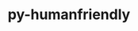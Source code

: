 ---
title: "py-humanfriendly"
layout: cache
categories: [package, develop]
meta: {"versions": ["10.0", "8.2"], "compilers": ["gcc@=7.3.1", "gcc@=7.5.0"], "oss": ["amzn2", "ubuntu18.04"], "platforms": ["linux"], "targets": ["aarch64", "neoverse_n1", "x86_64", "x86_64_v3"], "stacks": ["aws-isc", "aws-isc-aarch64", "radiuss", "root"], "num_specs": 74, "num_specs_by_stack": {"aws-isc-aarch64": 10, "root": 74, "aws-isc": 5, "radiuss": 59}}
spec_details: [{"hash": "keiril7uzflahhwmmlbjsalt3du6vpjq", "compiler": "gcc@=7.3.1", "versions": ["10.0"], "os": "amzn2", "platform": "linux", "target": "aarch64", "variants": ["build_system=python_pip"], "stacks": ["aws-isc-aarch64", "root"], "size": "-", "tarball": "https://binaries.spack.io/develop/build_cache/linux-amzn2-aarch64/gcc-7.3.1/py-humanfriendly-10.0/linux-amzn2-aarch64-gcc-7.3.1-py-humanfriendly-10.0-keiril7uzflahhwmmlbjsalt3du6vpjq.spack"}, {"hash": "panr2rzw7tuotocjz3iftctuh5pnmezo", "compiler": "gcc@=7.3.1", "versions": ["10.0"], "os": "amzn2", "platform": "linux", "target": "aarch64", "variants": ["build_system=python_pip"], "stacks": ["aws-isc-aarch64", "root"], "size": "-", "tarball": "https://binaries.spack.io/develop/build_cache/linux-amzn2-aarch64/gcc-7.3.1/py-humanfriendly-10.0/linux-amzn2-aarch64-gcc-7.3.1-py-humanfriendly-10.0-panr2rzw7tuotocjz3iftctuh5pnmezo.spack"}, {"hash": "hhl2rlf2pcakhal5p3lgaddgo75wrog7", "compiler": "gcc@=7.3.1", "versions": ["10.0"], "os": "amzn2", "platform": "linux", "target": "aarch64", "variants": ["build_system=python_pip"], "stacks": ["aws-isc-aarch64", "root"], "size": "-", "tarball": "https://binaries.spack.io/develop/build_cache/linux-amzn2-aarch64/gcc-7.3.1/py-humanfriendly-10.0/linux-amzn2-aarch64-gcc-7.3.1-py-humanfriendly-10.0-hhl2rlf2pcakhal5p3lgaddgo75wrog7.spack"}, {"hash": "yvf6zlep76md6dxer6ry7vu6yr6hffti", "compiler": "gcc@=7.3.1", "versions": ["8.2"], "os": "amzn2", "platform": "linux", "target": "aarch64", "variants": ["build_system=python_pip"], "stacks": ["aws-isc-aarch64", "root"], "size": "-", "tarball": "https://binaries.spack.io/develop/build_cache/linux-amzn2-aarch64/gcc-7.3.1/py-humanfriendly-8.2/linux-amzn2-aarch64-gcc-7.3.1-py-humanfriendly-8.2-yvf6zlep76md6dxer6ry7vu6yr6hffti.spack"}, {"hash": "qmnjy52uj7nthqalzrfdpb7u5nzr5mxf", "compiler": "gcc@=7.3.1", "versions": ["10.0"], "os": "amzn2", "platform": "linux", "target": "aarch64", "variants": ["build_system=python_pip"], "stacks": ["aws-isc-aarch64", "root"], "size": "-", "tarball": "https://binaries.spack.io/develop/build_cache/linux-amzn2-aarch64/gcc-7.3.1/py-humanfriendly-10.0/linux-amzn2-aarch64-gcc-7.3.1-py-humanfriendly-10.0-qmnjy52uj7nthqalzrfdpb7u5nzr5mxf.spack"}, {"hash": "wqbrhsxpsmignkafufs443bvxtcgoitg", "compiler": "gcc@=7.3.1", "versions": ["10.0"], "os": "amzn2", "platform": "linux", "target": "neoverse_n1", "variants": ["build_system=python_pip"], "stacks": ["aws-isc-aarch64", "root"], "size": "-", "tarball": "https://binaries.spack.io/develop/build_cache/linux-amzn2-neoverse_n1/gcc-7.3.1/py-humanfriendly-10.0/linux-amzn2-neoverse_n1-gcc-7.3.1-py-humanfriendly-10.0-wqbrhsxpsmignkafufs443bvxtcgoitg.spack"}, {"hash": "bifi7rjgsjjm3q2virnoymmnpz54f3i4", "compiler": "gcc@=7.3.1", "versions": ["10.0"], "os": "amzn2", "platform": "linux", "target": "neoverse_n1", "variants": ["build_system=python_pip"], "stacks": ["aws-isc-aarch64", "root"], "size": "-", "tarball": "https://binaries.spack.io/develop/build_cache/linux-amzn2-neoverse_n1/gcc-7.3.1/py-humanfriendly-10.0/linux-amzn2-neoverse_n1-gcc-7.3.1-py-humanfriendly-10.0-bifi7rjgsjjm3q2virnoymmnpz54f3i4.spack"}, {"hash": "cdnx623jr4rc4rrmucswomc3qqh7o2br", "compiler": "gcc@=7.3.1", "versions": ["10.0"], "os": "amzn2", "platform": "linux", "target": "neoverse_n1", "variants": ["build_system=python_pip"], "stacks": ["aws-isc-aarch64", "root"], "size": "-", "tarball": "https://binaries.spack.io/develop/build_cache/linux-amzn2-neoverse_n1/gcc-7.3.1/py-humanfriendly-10.0/linux-amzn2-neoverse_n1-gcc-7.3.1-py-humanfriendly-10.0-cdnx623jr4rc4rrmucswomc3qqh7o2br.spack"}, {"hash": "xnj26cpjbqyy6vcrvk4gpx5did6xzsrp", "compiler": "gcc@=7.3.1", "versions": ["10.0"], "os": "amzn2", "platform": "linux", "target": "neoverse_n1", "variants": ["build_system=python_pip"], "stacks": ["aws-isc-aarch64", "root"], "size": "-", "tarball": "https://binaries.spack.io/develop/build_cache/linux-amzn2-neoverse_n1/gcc-7.3.1/py-humanfriendly-10.0/linux-amzn2-neoverse_n1-gcc-7.3.1-py-humanfriendly-10.0-xnj26cpjbqyy6vcrvk4gpx5did6xzsrp.spack"}, {"hash": "njju2d7jucxfl4kgu3o6j57dd4bzqarv", "compiler": "gcc@=7.3.1", "versions": ["8.2"], "os": "amzn2", "platform": "linux", "target": "neoverse_n1", "variants": ["build_system=python_pip"], "stacks": ["aws-isc-aarch64", "root"], "size": "-", "tarball": "https://binaries.spack.io/develop/build_cache/linux-amzn2-neoverse_n1/gcc-7.3.1/py-humanfriendly-8.2/linux-amzn2-neoverse_n1-gcc-7.3.1-py-humanfriendly-8.2-njju2d7jucxfl4kgu3o6j57dd4bzqarv.spack"}, {"hash": "mgupypanqbv5uaxwx2ozgfwtuvbjykab", "compiler": "gcc@=7.3.1", "versions": ["8.2"], "os": "amzn2", "platform": "linux", "target": "x86_64_v3", "variants": ["build_system=python_pip"], "stacks": ["aws-isc", "root"], "size": "-", "tarball": "https://binaries.spack.io/develop/build_cache/linux-amzn2-x86_64_v3/gcc-7.3.1/py-humanfriendly-8.2/linux-amzn2-x86_64_v3-gcc-7.3.1-py-humanfriendly-8.2-mgupypanqbv5uaxwx2ozgfwtuvbjykab.spack"}, {"hash": "mj6i2t3yxbcp4r2lawhnaqrihmqttwbp", "compiler": "gcc@=7.3.1", "versions": ["10.0"], "os": "amzn2", "platform": "linux", "target": "x86_64_v3", "variants": ["build_system=python_pip"], "stacks": ["aws-isc", "root"], "size": "-", "tarball": "https://binaries.spack.io/develop/build_cache/linux-amzn2-x86_64_v3/gcc-7.3.1/py-humanfriendly-10.0/linux-amzn2-x86_64_v3-gcc-7.3.1-py-humanfriendly-10.0-mj6i2t3yxbcp4r2lawhnaqrihmqttwbp.spack"}, {"hash": "lmsinnep5wycxiinny5rr3mlxptahhlv", "compiler": "gcc@=7.3.1", "versions": ["10.0"], "os": "amzn2", "platform": "linux", "target": "x86_64_v3", "variants": ["build_system=python_pip"], "stacks": ["aws-isc", "root"], "size": "-", "tarball": "https://binaries.spack.io/develop/build_cache/linux-amzn2-x86_64_v3/gcc-7.3.1/py-humanfriendly-10.0/linux-amzn2-x86_64_v3-gcc-7.3.1-py-humanfriendly-10.0-lmsinnep5wycxiinny5rr3mlxptahhlv.spack"}, {"hash": "mr5rwc765q3czbvegxnccvtjiqimpxp3", "compiler": "gcc@=7.3.1", "versions": ["10.0"], "os": "amzn2", "platform": "linux", "target": "x86_64_v3", "variants": ["build_system=python_pip"], "stacks": ["aws-isc", "root"], "size": "-", "tarball": "https://binaries.spack.io/develop/build_cache/linux-amzn2-x86_64_v3/gcc-7.3.1/py-humanfriendly-10.0/linux-amzn2-x86_64_v3-gcc-7.3.1-py-humanfriendly-10.0-mr5rwc765q3czbvegxnccvtjiqimpxp3.spack"}, {"hash": "aajik5fq77kasu6tfl4ul6f5eopp5jp4", "compiler": "gcc@=7.3.1", "versions": ["10.0"], "os": "amzn2", "platform": "linux", "target": "x86_64_v3", "variants": ["build_system=python_pip"], "stacks": ["aws-isc", "root"], "size": "-", "tarball": "https://binaries.spack.io/develop/build_cache/linux-amzn2-x86_64_v3/gcc-7.3.1/py-humanfriendly-10.0/linux-amzn2-x86_64_v3-gcc-7.3.1-py-humanfriendly-10.0-aajik5fq77kasu6tfl4ul6f5eopp5jp4.spack"}, {"hash": "lkyxzwtckrjcoxdtkvqi46wp2kkqoanx", "compiler": "gcc@=7.5.0", "versions": ["8.2"], "os": "ubuntu18.04", "platform": "linux", "target": "x86_64", "variants": ["build_system=python_pip"], "stacks": ["radiuss", "root"], "size": "-", "tarball": "https://binaries.spack.io/develop/build_cache/linux-ubuntu18.04-x86_64/gcc-7.5.0/py-humanfriendly-8.2/linux-ubuntu18.04-x86_64-gcc-7.5.0-py-humanfriendly-8.2-lkyxzwtckrjcoxdtkvqi46wp2kkqoanx.spack"}, {"hash": "jnip2f4apirlise3deyxvdfegv3v32ko", "compiler": "gcc@=7.5.0", "versions": ["8.2"], "os": "ubuntu18.04", "platform": "linux", "target": "x86_64", "variants": [], "stacks": ["radiuss", "root"], "size": "-", "tarball": "https://binaries.spack.io/develop/build_cache/linux-ubuntu18.04-x86_64/gcc-7.5.0/py-humanfriendly-8.2/linux-ubuntu18.04-x86_64-gcc-7.5.0-py-humanfriendly-8.2-jnip2f4apirlise3deyxvdfegv3v32ko.spack"}, {"hash": "veou3qg4uimekg3pnif3vx7clbvzetux", "compiler": "gcc@=7.5.0", "versions": ["8.2"], "os": "ubuntu18.04", "platform": "linux", "target": "x86_64", "variants": [], "stacks": ["radiuss", "root"], "size": "-", "tarball": "https://binaries.spack.io/develop/build_cache/linux-ubuntu18.04-x86_64/gcc-7.5.0/py-humanfriendly-8.2/linux-ubuntu18.04-x86_64-gcc-7.5.0-py-humanfriendly-8.2-veou3qg4uimekg3pnif3vx7clbvzetux.spack"}, {"hash": "bwmyt7nyclnlye5dh6quryuiynti7ln4", "compiler": "gcc@=7.5.0", "versions": ["8.2"], "os": "ubuntu18.04", "platform": "linux", "target": "x86_64", "variants": [], "stacks": ["radiuss", "root"], "size": "-", "tarball": "https://binaries.spack.io/develop/build_cache/linux-ubuntu18.04-x86_64/gcc-7.5.0/py-humanfriendly-8.2/linux-ubuntu18.04-x86_64-gcc-7.5.0-py-humanfriendly-8.2-bwmyt7nyclnlye5dh6quryuiynti7ln4.spack"}, {"hash": "u2gmwk2bbah7qwoq3qorxvfazfakdbpp", "compiler": "gcc@=7.5.0", "versions": ["8.2"], "os": "ubuntu18.04", "platform": "linux", "target": "x86_64", "variants": ["build_system=python_pip"], "stacks": ["radiuss", "root"], "size": "-", "tarball": "https://binaries.spack.io/develop/build_cache/linux-ubuntu18.04-x86_64/gcc-7.5.0/py-humanfriendly-8.2/linux-ubuntu18.04-x86_64-gcc-7.5.0-py-humanfriendly-8.2-u2gmwk2bbah7qwoq3qorxvfazfakdbpp.spack"}, {"hash": "meav4tuulq6djtf3lc2c24aasqixh4ya", "compiler": "gcc@=7.5.0", "versions": ["8.2"], "os": "ubuntu18.04", "platform": "linux", "target": "x86_64", "variants": [], "stacks": ["radiuss", "root"], "size": "-", "tarball": "https://binaries.spack.io/develop/build_cache/linux-ubuntu18.04-x86_64/gcc-7.5.0/py-humanfriendly-8.2/linux-ubuntu18.04-x86_64-gcc-7.5.0-py-humanfriendly-8.2-meav4tuulq6djtf3lc2c24aasqixh4ya.spack"}, {"hash": "tnsk6grmquzqzr77q77bu2ag3zthak22", "compiler": "gcc@=7.5.0", "versions": ["8.2"], "os": "ubuntu18.04", "platform": "linux", "target": "x86_64", "variants": [], "stacks": ["radiuss", "root"], "size": "-", "tarball": "https://binaries.spack.io/develop/build_cache/linux-ubuntu18.04-x86_64/gcc-7.5.0/py-humanfriendly-8.2/linux-ubuntu18.04-x86_64-gcc-7.5.0-py-humanfriendly-8.2-tnsk6grmquzqzr77q77bu2ag3zthak22.spack"}, {"hash": "znwgn53s44fa3yftlfazgtienpvhhhlv", "compiler": "gcc@=7.5.0", "versions": ["8.2"], "os": "ubuntu18.04", "platform": "linux", "target": "x86_64", "variants": [], "stacks": ["radiuss", "root"], "size": "-", "tarball": "https://binaries.spack.io/develop/build_cache/linux-ubuntu18.04-x86_64/gcc-7.5.0/py-humanfriendly-8.2/linux-ubuntu18.04-x86_64-gcc-7.5.0-py-humanfriendly-8.2-znwgn53s44fa3yftlfazgtienpvhhhlv.spack"}, {"hash": "bdcs76p63xxgbbbvpdihvkcs427iavyh", "compiler": "gcc@=7.5.0", "versions": ["8.2"], "os": "ubuntu18.04", "platform": "linux", "target": "x86_64", "variants": [], "stacks": ["radiuss", "root"], "size": "-", "tarball": "https://binaries.spack.io/develop/build_cache/linux-ubuntu18.04-x86_64/gcc-7.5.0/py-humanfriendly-8.2/linux-ubuntu18.04-x86_64-gcc-7.5.0-py-humanfriendly-8.2-bdcs76p63xxgbbbvpdihvkcs427iavyh.spack"}, {"hash": "olhgt2rbzmg7eu2abfotdquoxb6bltsn", "compiler": "gcc@=7.5.0", "versions": ["8.2"], "os": "ubuntu18.04", "platform": "linux", "target": "x86_64", "variants": [], "stacks": ["radiuss", "root"], "size": "-", "tarball": "https://binaries.spack.io/develop/build_cache/linux-ubuntu18.04-x86_64/gcc-7.5.0/py-humanfriendly-8.2/linux-ubuntu18.04-x86_64-gcc-7.5.0-py-humanfriendly-8.2-olhgt2rbzmg7eu2abfotdquoxb6bltsn.spack"}, {"hash": "2achc3uxrhs3kmsvvocqjp2oqvmhdlzh", "compiler": "gcc@=7.5.0", "versions": ["8.2"], "os": "ubuntu18.04", "platform": "linux", "target": "x86_64", "variants": [], "stacks": ["radiuss", "root"], "size": "-", "tarball": "https://binaries.spack.io/develop/build_cache/linux-ubuntu18.04-x86_64/gcc-7.5.0/py-humanfriendly-8.2/linux-ubuntu18.04-x86_64-gcc-7.5.0-py-humanfriendly-8.2-2achc3uxrhs3kmsvvocqjp2oqvmhdlzh.spack"}, {"hash": "2qtzghl6ub72dv52xbjqyeli35yfqt4x", "compiler": "gcc@=7.5.0", "versions": ["8.2"], "os": "ubuntu18.04", "platform": "linux", "target": "x86_64", "variants": [], "stacks": ["radiuss", "root"], "size": "-", "tarball": "https://binaries.spack.io/develop/build_cache/linux-ubuntu18.04-x86_64/gcc-7.5.0/py-humanfriendly-8.2/linux-ubuntu18.04-x86_64-gcc-7.5.0-py-humanfriendly-8.2-2qtzghl6ub72dv52xbjqyeli35yfqt4x.spack"}, {"hash": "gs7aiwxruqq4nb3in6ar2qqwwktdxrlj", "compiler": "gcc@=7.5.0", "versions": ["8.2"], "os": "ubuntu18.04", "platform": "linux", "target": "x86_64", "variants": [], "stacks": ["radiuss", "root"], "size": "-", "tarball": "https://binaries.spack.io/develop/build_cache/linux-ubuntu18.04-x86_64/gcc-7.5.0/py-humanfriendly-8.2/linux-ubuntu18.04-x86_64-gcc-7.5.0-py-humanfriendly-8.2-gs7aiwxruqq4nb3in6ar2qqwwktdxrlj.spack"}, {"hash": "rzuqd6smf6txpcphw4lhfo7tznvkzj4q", "compiler": "gcc@=7.5.0", "versions": ["8.2"], "os": "ubuntu18.04", "platform": "linux", "target": "x86_64", "variants": [], "stacks": ["radiuss", "root"], "size": "-", "tarball": "https://binaries.spack.io/develop/build_cache/linux-ubuntu18.04-x86_64/gcc-7.5.0/py-humanfriendly-8.2/linux-ubuntu18.04-x86_64-gcc-7.5.0-py-humanfriendly-8.2-rzuqd6smf6txpcphw4lhfo7tznvkzj4q.spack"}, {"hash": "z6duk6kh4ozfi7cxomcyjpkcyn26oytq", "compiler": "gcc@=7.5.0", "versions": ["8.2"], "os": "ubuntu18.04", "platform": "linux", "target": "x86_64", "variants": ["build_system=python_pip"], "stacks": ["radiuss", "root"], "size": "-", "tarball": "https://binaries.spack.io/develop/build_cache/linux-ubuntu18.04-x86_64/gcc-7.5.0/py-humanfriendly-8.2/linux-ubuntu18.04-x86_64-gcc-7.5.0-py-humanfriendly-8.2-z6duk6kh4ozfi7cxomcyjpkcyn26oytq.spack"}, {"hash": "tust55b2jsg6ja5iqgrv5m2hcpcdrw7a", "compiler": "gcc@=7.5.0", "versions": ["8.2"], "os": "ubuntu18.04", "platform": "linux", "target": "x86_64", "variants": [], "stacks": ["radiuss", "root"], "size": "-", "tarball": "https://binaries.spack.io/develop/build_cache/linux-ubuntu18.04-x86_64/gcc-7.5.0/py-humanfriendly-8.2/linux-ubuntu18.04-x86_64-gcc-7.5.0-py-humanfriendly-8.2-tust55b2jsg6ja5iqgrv5m2hcpcdrw7a.spack"}, {"hash": "l6zaofnvc323cnycybzozxdwet4hrebz", "compiler": "gcc@=7.5.0", "versions": ["8.2"], "os": "ubuntu18.04", "platform": "linux", "target": "x86_64", "variants": [], "stacks": ["radiuss", "root"], "size": "-", "tarball": "https://binaries.spack.io/develop/build_cache/linux-ubuntu18.04-x86_64/gcc-7.5.0/py-humanfriendly-8.2/linux-ubuntu18.04-x86_64-gcc-7.5.0-py-humanfriendly-8.2-l6zaofnvc323cnycybzozxdwet4hrebz.spack"}, {"hash": "auwa7fok5v6l6aarjbr5dpwxdouxnxd7", "compiler": "gcc@=7.5.0", "versions": ["8.2"], "os": "ubuntu18.04", "platform": "linux", "target": "x86_64", "variants": [], "stacks": ["radiuss", "root"], "size": "-", "tarball": "https://binaries.spack.io/develop/build_cache/linux-ubuntu18.04-x86_64/gcc-7.5.0/py-humanfriendly-8.2/linux-ubuntu18.04-x86_64-gcc-7.5.0-py-humanfriendly-8.2-auwa7fok5v6l6aarjbr5dpwxdouxnxd7.spack"}, {"hash": "z4uu3ndo7vp4hnez7rkn5kkr3gqg6rzt", "compiler": "gcc@=7.5.0", "versions": ["8.2"], "os": "ubuntu18.04", "platform": "linux", "target": "x86_64", "variants": [], "stacks": ["radiuss", "root"], "size": "-", "tarball": "https://binaries.spack.io/develop/build_cache/linux-ubuntu18.04-x86_64/gcc-7.5.0/py-humanfriendly-8.2/linux-ubuntu18.04-x86_64-gcc-7.5.0-py-humanfriendly-8.2-z4uu3ndo7vp4hnez7rkn5kkr3gqg6rzt.spack"}, {"hash": "7a2y6hbnyelwu545uqq72feppzrpqp7a", "compiler": "gcc@=7.5.0", "versions": ["8.2"], "os": "ubuntu18.04", "platform": "linux", "target": "x86_64", "variants": [], "stacks": ["radiuss", "root"], "size": "-", "tarball": "https://binaries.spack.io/develop/build_cache/linux-ubuntu18.04-x86_64/gcc-7.5.0/py-humanfriendly-8.2/linux-ubuntu18.04-x86_64-gcc-7.5.0-py-humanfriendly-8.2-7a2y6hbnyelwu545uqq72feppzrpqp7a.spack"}, {"hash": "mhflrrqf7azk35b6dh6rwilrr5ru4jpw", "compiler": "gcc@=7.5.0", "versions": ["8.2"], "os": "ubuntu18.04", "platform": "linux", "target": "x86_64", "variants": [], "stacks": ["radiuss", "root"], "size": "-", "tarball": "https://binaries.spack.io/develop/build_cache/linux-ubuntu18.04-x86_64/gcc-7.5.0/py-humanfriendly-8.2/linux-ubuntu18.04-x86_64-gcc-7.5.0-py-humanfriendly-8.2-mhflrrqf7azk35b6dh6rwilrr5ru4jpw.spack"}, {"hash": "7vnmxrimabkpsxb4vfa5llzqmsmmophl", "compiler": "gcc@=7.5.0", "versions": ["8.2"], "os": "ubuntu18.04", "platform": "linux", "target": "x86_64", "variants": [], "stacks": ["radiuss", "root"], "size": "-", "tarball": "https://binaries.spack.io/develop/build_cache/linux-ubuntu18.04-x86_64/gcc-7.5.0/py-humanfriendly-8.2/linux-ubuntu18.04-x86_64-gcc-7.5.0-py-humanfriendly-8.2-7vnmxrimabkpsxb4vfa5llzqmsmmophl.spack"}, {"hash": "fl2edyre32xi6qcgi6wbr4rzvuzzw4lv", "compiler": "gcc@=7.5.0", "versions": ["8.2"], "os": "ubuntu18.04", "platform": "linux", "target": "x86_64", "variants": [], "stacks": ["radiuss", "root"], "size": "-", "tarball": "https://binaries.spack.io/develop/build_cache/linux-ubuntu18.04-x86_64/gcc-7.5.0/py-humanfriendly-8.2/linux-ubuntu18.04-x86_64-gcc-7.5.0-py-humanfriendly-8.2-fl2edyre32xi6qcgi6wbr4rzvuzzw4lv.spack"}, {"hash": "w5gsvi46kbd2vhljx2ulbgmk5uddkh3f", "compiler": "gcc@=7.5.0", "versions": ["8.2"], "os": "ubuntu18.04", "platform": "linux", "target": "x86_64", "variants": [], "stacks": ["radiuss", "root"], "size": "-", "tarball": "https://binaries.spack.io/develop/build_cache/linux-ubuntu18.04-x86_64/gcc-7.5.0/py-humanfriendly-8.2/linux-ubuntu18.04-x86_64-gcc-7.5.0-py-humanfriendly-8.2-w5gsvi46kbd2vhljx2ulbgmk5uddkh3f.spack"}, {"hash": "acatk2jaq5mzyivxpxqo6pjlbg5yazas", "compiler": "gcc@=7.5.0", "versions": ["8.2"], "os": "ubuntu18.04", "platform": "linux", "target": "x86_64", "variants": [], "stacks": ["radiuss", "root"], "size": "-", "tarball": "https://binaries.spack.io/develop/build_cache/linux-ubuntu18.04-x86_64/gcc-7.5.0/py-humanfriendly-8.2/linux-ubuntu18.04-x86_64-gcc-7.5.0-py-humanfriendly-8.2-acatk2jaq5mzyivxpxqo6pjlbg5yazas.spack"}, {"hash": "srnz3q7ijovykopmekjihn4cau2bhlem", "compiler": "gcc@=7.5.0", "versions": ["8.2"], "os": "ubuntu18.04", "platform": "linux", "target": "x86_64", "variants": ["build_system=python_pip"], "stacks": ["radiuss", "root"], "size": "-", "tarball": "https://binaries.spack.io/develop/build_cache/linux-ubuntu18.04-x86_64/gcc-7.5.0/py-humanfriendly-8.2/linux-ubuntu18.04-x86_64-gcc-7.5.0-py-humanfriendly-8.2-srnz3q7ijovykopmekjihn4cau2bhlem.spack"}, {"hash": "lrghxuycndfxq5wafmzbsjizqxnp3bvu", "compiler": "gcc@=7.5.0", "versions": ["8.2"], "os": "ubuntu18.04", "platform": "linux", "target": "x86_64", "variants": [], "stacks": ["radiuss", "root"], "size": "-", "tarball": "https://binaries.spack.io/develop/build_cache/linux-ubuntu18.04-x86_64/gcc-7.5.0/py-humanfriendly-8.2/linux-ubuntu18.04-x86_64-gcc-7.5.0-py-humanfriendly-8.2-lrghxuycndfxq5wafmzbsjizqxnp3bvu.spack"}, {"hash": "jjsb7bdnipev7q2m2onvwxc5l45ccxrf", "compiler": "gcc@=7.5.0", "versions": ["8.2"], "os": "ubuntu18.04", "platform": "linux", "target": "x86_64", "variants": ["build_system=python_pip"], "stacks": ["radiuss", "root"], "size": "-", "tarball": "https://binaries.spack.io/develop/build_cache/linux-ubuntu18.04-x86_64/gcc-7.5.0/py-humanfriendly-8.2/linux-ubuntu18.04-x86_64-gcc-7.5.0-py-humanfriendly-8.2-jjsb7bdnipev7q2m2onvwxc5l45ccxrf.spack"}, {"hash": "q54xspmuqqa3aaonz6nypa4rvxetgbqy", "compiler": "gcc@=7.5.0", "versions": ["8.2"], "os": "ubuntu18.04", "platform": "linux", "target": "x86_64", "variants": ["build_system=python_pip"], "stacks": ["radiuss", "root"], "size": "-", "tarball": "https://binaries.spack.io/develop/build_cache/linux-ubuntu18.04-x86_64/gcc-7.5.0/py-humanfriendly-8.2/linux-ubuntu18.04-x86_64-gcc-7.5.0-py-humanfriendly-8.2-q54xspmuqqa3aaonz6nypa4rvxetgbqy.spack"}, {"hash": "y7krvfv43anuo3tbnjdapdyhhmuuffvw", "compiler": "gcc@=7.5.0", "versions": ["8.2"], "os": "ubuntu18.04", "platform": "linux", "target": "x86_64", "variants": [], "stacks": ["radiuss", "root"], "size": "-", "tarball": "https://binaries.spack.io/develop/build_cache/linux-ubuntu18.04-x86_64/gcc-7.5.0/py-humanfriendly-8.2/linux-ubuntu18.04-x86_64-gcc-7.5.0-py-humanfriendly-8.2-y7krvfv43anuo3tbnjdapdyhhmuuffvw.spack"}, {"hash": "5fjouvyedp3t4k32oicxjml5hvmtpm4x", "compiler": "gcc@=7.5.0", "versions": ["8.2"], "os": "ubuntu18.04", "platform": "linux", "target": "x86_64", "variants": [], "stacks": ["radiuss", "root"], "size": "-", "tarball": "https://binaries.spack.io/develop/build_cache/linux-ubuntu18.04-x86_64/gcc-7.5.0/py-humanfriendly-8.2/linux-ubuntu18.04-x86_64-gcc-7.5.0-py-humanfriendly-8.2-5fjouvyedp3t4k32oicxjml5hvmtpm4x.spack"}, {"hash": "ytdrgyhipf24hber4lvevjvdkd5mi7tb", "compiler": "gcc@=7.5.0", "versions": ["8.2"], "os": "ubuntu18.04", "platform": "linux", "target": "x86_64", "variants": [], "stacks": ["radiuss", "root"], "size": "-", "tarball": "https://binaries.spack.io/develop/build_cache/linux-ubuntu18.04-x86_64/gcc-7.5.0/py-humanfriendly-8.2/linux-ubuntu18.04-x86_64-gcc-7.5.0-py-humanfriendly-8.2-ytdrgyhipf24hber4lvevjvdkd5mi7tb.spack"}, {"hash": "uve3ct4bf4dhn2newru4bixlo657gj26", "compiler": "gcc@=7.5.0", "versions": ["8.2"], "os": "ubuntu18.04", "platform": "linux", "target": "x86_64", "variants": [], "stacks": ["radiuss", "root"], "size": "-", "tarball": "https://binaries.spack.io/develop/build_cache/linux-ubuntu18.04-x86_64/gcc-7.5.0/py-humanfriendly-8.2/linux-ubuntu18.04-x86_64-gcc-7.5.0-py-humanfriendly-8.2-uve3ct4bf4dhn2newru4bixlo657gj26.spack"}, {"hash": "nc6v7wqwxgzs2hlkdm6ipyoavilqehaz", "compiler": "gcc@=7.5.0", "versions": ["8.2"], "os": "ubuntu18.04", "platform": "linux", "target": "x86_64", "variants": ["build_system=python_pip"], "stacks": ["radiuss", "root"], "size": "-", "tarball": "https://binaries.spack.io/develop/build_cache/linux-ubuntu18.04-x86_64/gcc-7.5.0/py-humanfriendly-8.2/linux-ubuntu18.04-x86_64-gcc-7.5.0-py-humanfriendly-8.2-nc6v7wqwxgzs2hlkdm6ipyoavilqehaz.spack"}, {"hash": "r6g7in5kl7u26ms74djzfn5ms6kvuj6c", "compiler": "gcc@=7.5.0", "versions": ["8.2"], "os": "ubuntu18.04", "platform": "linux", "target": "x86_64", "variants": [], "stacks": ["radiuss", "root"], "size": "-", "tarball": "https://binaries.spack.io/develop/build_cache/linux-ubuntu18.04-x86_64/gcc-7.5.0/py-humanfriendly-8.2/linux-ubuntu18.04-x86_64-gcc-7.5.0-py-humanfriendly-8.2-r6g7in5kl7u26ms74djzfn5ms6kvuj6c.spack"}, {"hash": "ouzw2yt4hu3adk2zy6ma4brqeqmzwyh2", "compiler": "gcc@=7.5.0", "versions": ["8.2"], "os": "ubuntu18.04", "platform": "linux", "target": "x86_64", "variants": [], "stacks": ["radiuss", "root"], "size": "-", "tarball": "https://binaries.spack.io/develop/build_cache/linux-ubuntu18.04-x86_64/gcc-7.5.0/py-humanfriendly-8.2/linux-ubuntu18.04-x86_64-gcc-7.5.0-py-humanfriendly-8.2-ouzw2yt4hu3adk2zy6ma4brqeqmzwyh2.spack"}, {"hash": "bwsla2a3f5gq6ts3c2uqfbsawaynawyd", "compiler": "gcc@=7.5.0", "versions": ["8.2"], "os": "ubuntu18.04", "platform": "linux", "target": "x86_64", "variants": [], "stacks": ["radiuss", "root"], "size": "-", "tarball": "https://binaries.spack.io/develop/build_cache/linux-ubuntu18.04-x86_64/gcc-7.5.0/py-humanfriendly-8.2/linux-ubuntu18.04-x86_64-gcc-7.5.0-py-humanfriendly-8.2-bwsla2a3f5gq6ts3c2uqfbsawaynawyd.spack"}, {"hash": "oxlitdxvadat56eixsdl2fhiifg55cvh", "compiler": "gcc@=7.5.0", "versions": ["8.2"], "os": "ubuntu18.04", "platform": "linux", "target": "x86_64", "variants": [], "stacks": ["radiuss", "root"], "size": "-", "tarball": "https://binaries.spack.io/develop/build_cache/linux-ubuntu18.04-x86_64/gcc-7.5.0/py-humanfriendly-8.2/linux-ubuntu18.04-x86_64-gcc-7.5.0-py-humanfriendly-8.2-oxlitdxvadat56eixsdl2fhiifg55cvh.spack"}, {"hash": "sjaciz5yagitcphvyu3u3lofzh5wfdkf", "compiler": "gcc@=7.5.0", "versions": ["8.2"], "os": "ubuntu18.04", "platform": "linux", "target": "x86_64", "variants": [], "stacks": ["radiuss", "root"], "size": "-", "tarball": "https://binaries.spack.io/develop/build_cache/linux-ubuntu18.04-x86_64/gcc-7.5.0/py-humanfriendly-8.2/linux-ubuntu18.04-x86_64-gcc-7.5.0-py-humanfriendly-8.2-sjaciz5yagitcphvyu3u3lofzh5wfdkf.spack"}, {"hash": "3djdtnd75monjejz77jcofhcw32adtcs", "compiler": "gcc@=7.5.0", "versions": ["8.2"], "os": "ubuntu18.04", "platform": "linux", "target": "x86_64", "variants": [], "stacks": ["radiuss", "root"], "size": "-", "tarball": "https://binaries.spack.io/develop/build_cache/linux-ubuntu18.04-x86_64/gcc-7.5.0/py-humanfriendly-8.2/linux-ubuntu18.04-x86_64-gcc-7.5.0-py-humanfriendly-8.2-3djdtnd75monjejz77jcofhcw32adtcs.spack"}, {"hash": "zmotim3ubokhls5somq5zowodsm7z7lt", "compiler": "gcc@=7.5.0", "versions": ["8.2"], "os": "ubuntu18.04", "platform": "linux", "target": "x86_64_v3", "variants": ["build_system=python_pip"], "stacks": ["radiuss", "root"], "size": "-", "tarball": "https://binaries.spack.io/develop/build_cache/linux-ubuntu18.04-x86_64_v3/gcc-7.5.0/py-humanfriendly-8.2/linux-ubuntu18.04-x86_64_v3-gcc-7.5.0-py-humanfriendly-8.2-zmotim3ubokhls5somq5zowodsm7z7lt.spack"}, {"hash": "fvw5rcytcueejj7ajpppnkxwqfbsfiln", "compiler": "gcc@=7.5.0", "versions": ["10.0"], "os": "ubuntu18.04", "platform": "linux", "target": "x86_64_v3", "variants": ["build_system=python_pip"], "stacks": ["radiuss", "root"], "size": "-", "tarball": "https://binaries.spack.io/develop/build_cache/linux-ubuntu18.04-x86_64_v3/gcc-7.5.0/py-humanfriendly-10.0/linux-ubuntu18.04-x86_64_v3-gcc-7.5.0-py-humanfriendly-10.0-fvw5rcytcueejj7ajpppnkxwqfbsfiln.spack"}, {"hash": "scnktugmkn2llaqi3vpthrkurvjw7y6e", "compiler": "gcc@=7.5.0", "versions": ["10.0"], "os": "ubuntu18.04", "platform": "linux", "target": "x86_64_v3", "variants": ["build_system=python_pip"], "stacks": ["radiuss", "root"], "size": "-", "tarball": "https://binaries.spack.io/develop/build_cache/linux-ubuntu18.04-x86_64_v3/gcc-7.5.0/py-humanfriendly-10.0/linux-ubuntu18.04-x86_64_v3-gcc-7.5.0-py-humanfriendly-10.0-scnktugmkn2llaqi3vpthrkurvjw7y6e.spack"}, {"hash": "auwomvqyct5idrbdr3h6sdln7y7mfeao", "compiler": "gcc@=7.5.0", "versions": ["10.0"], "os": "ubuntu18.04", "platform": "linux", "target": "x86_64_v3", "variants": ["build_system=python_pip"], "stacks": ["radiuss", "root"], "size": "-", "tarball": "https://binaries.spack.io/develop/build_cache/linux-ubuntu18.04-x86_64_v3/gcc-7.5.0/py-humanfriendly-10.0/linux-ubuntu18.04-x86_64_v3-gcc-7.5.0-py-humanfriendly-10.0-auwomvqyct5idrbdr3h6sdln7y7mfeao.spack"}, {"hash": "h72rxeflz47wkxydcuhanpl4bgmtw5wb", "compiler": "gcc@=7.5.0", "versions": ["10.0"], "os": "ubuntu18.04", "platform": "linux", "target": "x86_64_v3", "variants": ["build_system=python_pip"], "stacks": ["radiuss", "root"], "size": "-", "tarball": "https://binaries.spack.io/develop/build_cache/linux-ubuntu18.04-x86_64_v3/gcc-7.5.0/py-humanfriendly-10.0/linux-ubuntu18.04-x86_64_v3-gcc-7.5.0-py-humanfriendly-10.0-h72rxeflz47wkxydcuhanpl4bgmtw5wb.spack"}, {"hash": "uyhx5s7dyxdfwcj6rpftembct26addfb", "compiler": "gcc@=7.5.0", "versions": ["10.0"], "os": "ubuntu18.04", "platform": "linux", "target": "x86_64_v3", "variants": ["build_system=python_pip"], "stacks": ["radiuss", "root"], "size": "-", "tarball": "https://binaries.spack.io/develop/build_cache/linux-ubuntu18.04-x86_64_v3/gcc-7.5.0/py-humanfriendly-10.0/linux-ubuntu18.04-x86_64_v3-gcc-7.5.0-py-humanfriendly-10.0-uyhx5s7dyxdfwcj6rpftembct26addfb.spack"}, {"hash": "4hjkzrhkeqlqhvxb65tnlm2rsh5wonrx", "compiler": "gcc@=7.5.0", "versions": ["10.0"], "os": "ubuntu18.04", "platform": "linux", "target": "x86_64_v3", "variants": ["build_system=python_pip"], "stacks": ["radiuss", "root"], "size": "-", "tarball": "https://binaries.spack.io/develop/build_cache/linux-ubuntu18.04-x86_64_v3/gcc-7.5.0/py-humanfriendly-10.0/linux-ubuntu18.04-x86_64_v3-gcc-7.5.0-py-humanfriendly-10.0-4hjkzrhkeqlqhvxb65tnlm2rsh5wonrx.spack"}, {"hash": "epipgd2qdlnkosnrvbye6roxy4p6gvpr", "compiler": "gcc@=7.5.0", "versions": ["8.2"], "os": "ubuntu18.04", "platform": "linux", "target": "x86_64_v3", "variants": ["build_system=python_pip"], "stacks": ["radiuss", "root"], "size": "-", "tarball": "https://binaries.spack.io/develop/build_cache/linux-ubuntu18.04-x86_64_v3/gcc-7.5.0/py-humanfriendly-8.2/linux-ubuntu18.04-x86_64_v3-gcc-7.5.0-py-humanfriendly-8.2-epipgd2qdlnkosnrvbye6roxy4p6gvpr.spack"}, {"hash": "i5giuvjn5l3xrkysyj37eie2bq2zmo32", "compiler": "gcc@=7.5.0", "versions": ["8.2"], "os": "ubuntu18.04", "platform": "linux", "target": "x86_64_v3", "variants": ["build_system=python_pip"], "stacks": ["radiuss", "root"], "size": "-", "tarball": "https://binaries.spack.io/develop/build_cache/linux-ubuntu18.04-x86_64_v3/gcc-7.5.0/py-humanfriendly-8.2/linux-ubuntu18.04-x86_64_v3-gcc-7.5.0-py-humanfriendly-8.2-i5giuvjn5l3xrkysyj37eie2bq2zmo32.spack"}, {"hash": "abjalrfdl62oi5juyza4ys2w7ed7h7ks", "compiler": "gcc@=7.5.0", "versions": ["8.2"], "os": "ubuntu18.04", "platform": "linux", "target": "x86_64_v3", "variants": ["build_system=python_pip"], "stacks": ["radiuss", "root"], "size": "-", "tarball": "https://binaries.spack.io/develop/build_cache/linux-ubuntu18.04-x86_64_v3/gcc-7.5.0/py-humanfriendly-8.2/linux-ubuntu18.04-x86_64_v3-gcc-7.5.0-py-humanfriendly-8.2-abjalrfdl62oi5juyza4ys2w7ed7h7ks.spack"}, {"hash": "57zqc6uhylk42aivtbltohjgd4tudyvz", "compiler": "gcc@=7.5.0", "versions": ["8.2"], "os": "ubuntu18.04", "platform": "linux", "target": "x86_64_v3", "variants": ["build_system=python_pip"], "stacks": ["radiuss", "root"], "size": "-", "tarball": "https://binaries.spack.io/develop/build_cache/linux-ubuntu18.04-x86_64_v3/gcc-7.5.0/py-humanfriendly-8.2/linux-ubuntu18.04-x86_64_v3-gcc-7.5.0-py-humanfriendly-8.2-57zqc6uhylk42aivtbltohjgd4tudyvz.spack"}, {"hash": "mafysq6i6a2bsce3tdmexnnlpq37awxq", "compiler": "gcc@=7.5.0", "versions": ["8.2"], "os": "ubuntu18.04", "platform": "linux", "target": "x86_64_v3", "variants": ["build_system=python_pip"], "stacks": ["radiuss", "root"], "size": "-", "tarball": "https://binaries.spack.io/develop/build_cache/linux-ubuntu18.04-x86_64_v3/gcc-7.5.0/py-humanfriendly-8.2/linux-ubuntu18.04-x86_64_v3-gcc-7.5.0-py-humanfriendly-8.2-mafysq6i6a2bsce3tdmexnnlpq37awxq.spack"}, {"hash": "42ue5o37xegyukukwgyilmuqa4aq66ex", "compiler": "gcc@=7.5.0", "versions": ["8.2"], "os": "ubuntu18.04", "platform": "linux", "target": "x86_64_v3", "variants": ["build_system=python_pip"], "stacks": ["radiuss", "root"], "size": "-", "tarball": "https://binaries.spack.io/develop/build_cache/linux-ubuntu18.04-x86_64_v3/gcc-7.5.0/py-humanfriendly-8.2/linux-ubuntu18.04-x86_64_v3-gcc-7.5.0-py-humanfriendly-8.2-42ue5o37xegyukukwgyilmuqa4aq66ex.spack"}, {"hash": "eqvxxhzhoaqrb2u4mtflmaqz4kxqtzdj", "compiler": "gcc@=7.5.0", "versions": ["8.2"], "os": "ubuntu18.04", "platform": "linux", "target": "x86_64_v3", "variants": ["build_system=python_pip"], "stacks": ["radiuss", "root"], "size": "-", "tarball": "https://binaries.spack.io/develop/build_cache/linux-ubuntu18.04-x86_64_v3/gcc-7.5.0/py-humanfriendly-8.2/linux-ubuntu18.04-x86_64_v3-gcc-7.5.0-py-humanfriendly-8.2-eqvxxhzhoaqrb2u4mtflmaqz4kxqtzdj.spack"}, {"hash": "vmun6uag7y46rmsfdnnqeckzfrhr6vxr", "compiler": "gcc@=7.5.0", "versions": ["8.2"], "os": "ubuntu18.04", "platform": "linux", "target": "x86_64_v3", "variants": ["build_system=python_pip"], "stacks": ["radiuss", "root"], "size": "-", "tarball": "https://binaries.spack.io/develop/build_cache/linux-ubuntu18.04-x86_64_v3/gcc-7.5.0/py-humanfriendly-8.2/linux-ubuntu18.04-x86_64_v3-gcc-7.5.0-py-humanfriendly-8.2-vmun6uag7y46rmsfdnnqeckzfrhr6vxr.spack"}, {"hash": "x3odnr4deqekzgr5htujuzoirx7iaqle", "compiler": "gcc@=7.5.0", "versions": ["8.2"], "os": "ubuntu18.04", "platform": "linux", "target": "x86_64_v3", "variants": ["build_system=python_pip"], "stacks": ["radiuss", "root"], "size": "-", "tarball": "https://binaries.spack.io/develop/build_cache/linux-ubuntu18.04-x86_64_v3/gcc-7.5.0/py-humanfriendly-8.2/linux-ubuntu18.04-x86_64_v3-gcc-7.5.0-py-humanfriendly-8.2-x3odnr4deqekzgr5htujuzoirx7iaqle.spack"}, {"hash": "tgt426qtklm2qnkuehhg4h5dhasiuukp", "compiler": "gcc@=7.5.0", "versions": ["8.2"], "os": "ubuntu18.04", "platform": "linux", "target": "x86_64_v3", "variants": ["build_system=python_pip"], "stacks": ["radiuss", "root"], "size": "-", "tarball": "https://binaries.spack.io/develop/build_cache/linux-ubuntu18.04-x86_64_v3/gcc-7.5.0/py-humanfriendly-8.2/linux-ubuntu18.04-x86_64_v3-gcc-7.5.0-py-humanfriendly-8.2-tgt426qtklm2qnkuehhg4h5dhasiuukp.spack"}, {"hash": "7e34bvhpns7kpg2fwmcvqle5q5kvv3yd", "compiler": "gcc@=7.5.0", "versions": ["10.0"], "os": "ubuntu18.04", "platform": "linux", "target": "x86_64_v3", "variants": ["build_system=python_pip"], "stacks": ["radiuss", "root"], "size": "-", "tarball": "https://binaries.spack.io/develop/build_cache/linux-ubuntu18.04-x86_64_v3/gcc-7.5.0/py-humanfriendly-10.0/linux-ubuntu18.04-x86_64_v3-gcc-7.5.0-py-humanfriendly-10.0-7e34bvhpns7kpg2fwmcvqle5q5kvv3yd.spack"}, {"hash": "ybjy7hromiftx53mpp62xmrl6nyscdob", "compiler": "gcc@=7.5.0", "versions": ["10.0"], "os": "ubuntu18.04", "platform": "linux", "target": "x86_64_v3", "variants": ["build_system=python_pip"], "stacks": ["radiuss", "root"], "size": "-", "tarball": "https://binaries.spack.io/develop/build_cache/linux-ubuntu18.04-x86_64_v3/gcc-7.5.0/py-humanfriendly-10.0/linux-ubuntu18.04-x86_64_v3-gcc-7.5.0-py-humanfriendly-10.0-ybjy7hromiftx53mpp62xmrl6nyscdob.spack"}]
---